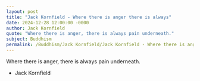 ```yaml
---
layout: post
title: "Jack Kornfield - Where there is anger there is always"
date: 2024-12-28 12:00:00 -0000
author: Jack Kornfield
quote: "Where there is anger, there is always pain underneath."
subject: Buddhism
permalink: /Buddhism/Jack Kornfield/Jack Kornfield - Where there is anger there is always
---
```


Where there is anger, there is always pain underneath.

- Jack Kornfield
